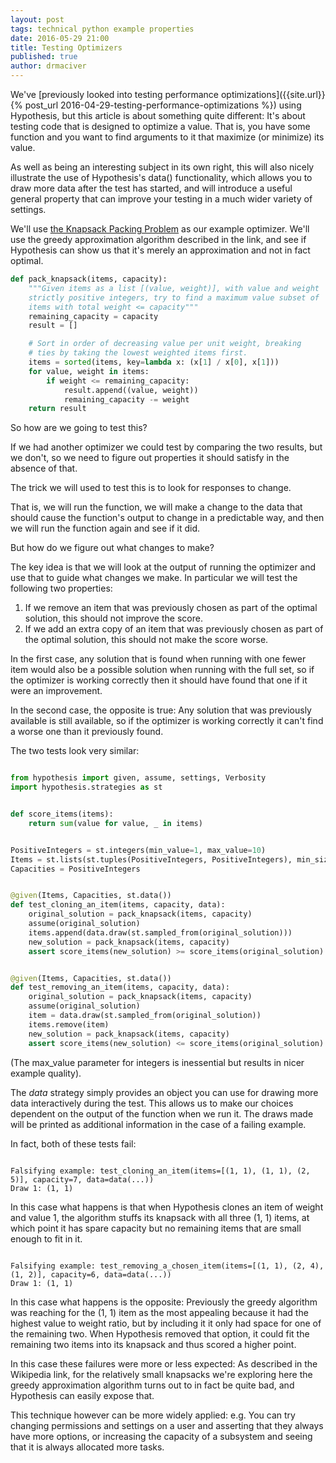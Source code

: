 ```yaml
---
layout: post
tags: technical python example properties
date: 2016-05-29 21:00
title: Testing Optimizers
published: true
author: drmaciver
---
```


We've [previously looked into testing performance optimizations]({{site.url}}{% post_url 2016-04-29-testing-performance-optimizations %})
using Hypothesis, but this
article is about something quite different: It's about testing code
that is designed to optimize a value. That is, you have some function
and you want to find arguments to it that maximize (or minimize) its
value.

As well as being an interesting subject in its own right, this will also
nicely illustrate the use of Hypothesis's data() functionality, which
allows you to draw more data after the test has started, and will
introduce a useful general property that can improve your testing in
a much wider variety of settings.

<!--more-->

We'll use [the Knapsack Packing Problem](https://en.wikipedia.org/wiki/Knapsack_problem)
as our example optimizer. We'll use the greedy approximation algorithm
described in the link, and see if Hypothesis can show us that it's
merely an approximation and not in fact optimal.

```python
def pack_knapsack(items, capacity):
    """Given items as a list [(value, weight)], with value and weight
    strictly positive integers, try to find a maximum value subset of
    items with total weight <= capacity"""
    remaining_capacity = capacity
    result = []

    # Sort in order of decreasing value per unit weight, breaking
    # ties by taking the lowest weighted items first.
    items = sorted(items, key=lambda x: (x[1] / x[0], x[1]))
    for value, weight in items:
        if weight <= remaining_capacity:
            result.append((value, weight))
            remaining_capacity -= weight
    return result
```

So how are we going to test this?

If we had another optimizer we could test by comparing the two results,
but we don't, so we need to figure out properties it should satisfy in
the absence of that.

The trick we will used to test this is to look for responses to change.

That is, we will run the function, we will make a change to the data
that should cause the function's output to change in a predictable way,
and then we will run the function again and see if it did.

But how do we figure out what changes to make?

The key idea is that we will look at the output of running the optimizer
and use that to guide what changes we make. In particular we will test
the following two properties:

1. If we remove an item that was previously chosen as part of the
   optimal solution, this should not improve the score.
2. If we add an extra copy of an item that was previously chosen as part
   of the optimal solution, this should not make the score worse.

In the first case, any solution that is found when running with one
fewer item would also be a possible solution when running with the full
set, so if the optimizer is working correctly then it should have found
that one if it were an improvement.

In the second case, the opposite is true: Any solution that was
previously available is still available, so if the optimizer is working
correctly it can't find a worse one than it previously found.

The two tests look very similar:

```python

from hypothesis import given, assume, settings, Verbosity
import hypothesis.strategies as st


def score_items(items):
    return sum(value for value, _ in items)


PositiveIntegers = st.integers(min_value=1, max_value=10)
Items = st.lists(st.tuples(PositiveIntegers, PositiveIntegers), min_size=1)
Capacities = PositiveIntegers


@given(Items, Capacities, st.data())
def test_cloning_an_item(items, capacity, data):
    original_solution = pack_knapsack(items, capacity)
    assume(original_solution)
    items.append(data.draw(st.sampled_from(original_solution)))
    new_solution = pack_knapsack(items, capacity)
    assert score_items(new_solution) >= score_items(original_solution)


@given(Items, Capacities, st.data())
def test_removing_an_item(items, capacity, data):
    original_solution = pack_knapsack(items, capacity)
    assume(original_solution)
    item = data.draw(st.sampled_from(original_solution))
    items.remove(item)
    new_solution = pack_knapsack(items, capacity)
    assert score_items(new_solution) <= score_items(original_solution)
```

(The max_value parameter for integers is inessential but results in
nicer example quality).

The *data* strategy simply provides an object you can use for drawing
more data interactively during the test. This allows us to make our
choices dependent on the output of the function when we run it. The
draws made will be printed as additional information in the case of a
failing example.

In fact, both of these tests fail:

```

Falsifying example: test_cloning_an_item(items=[(1, 1), (1, 1), (2, 5)], capacity=7, data=data(...))
Draw 1: (1, 1)

```

In this case what happens is that when Hypothesis clones an item of
weight and value 1, the algorithm stuffs its knapsack with all three
(1, 1) items, at which point it has spare capacity but no remaining
items that are small enough to fit in it.

```

Falsifying example: test_removing_a_chosen_item(items=[(1, 1), (2, 4), (1, 2)], capacity=6, data=data(...))
Draw 1: (1, 1)

```

In this case what happens is the opposite: Previously the greedy
algorithm was reaching for the (1, 1) item as the most appealing because
it had the highest value to weight ratio, but by including it it only
had space for one of the remaining two. When Hypothesis removed that
option, it could fit the remaining two items into its knapsack and thus
scored a higher point.

In this case these failures were more or less expected: As described in
the Wikipedia link, for the relatively small knapsacks we're exploring
here the greedy approximation algorithm turns out to in fact be quite
bad, and Hypothesis can easily expose that.

This technique however can be more widely applied: e.g. You can try
changing permissions and settings on a user and asserting that they
always have more options, or increasing the capacity of a subsystem and
seeing that it is always allocated more tasks.

